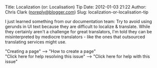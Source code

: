 Title: Localization (or: Localisation) Tip
Date: 2012-01-03 21:22
Author: Chris Clark (noreply@blogger.com)
Slug: localization-or-localisation-tip

I just learned something from our documentation team: Try to avoid using
gerunds in UI text because they are difficult to localize & translate.
While they certainly aren't a challenge for great translators, I'm told
they can be misinterpreted by mediocre translators - like the ones that
outsourced translating services might use.  
  
"Creating a page" --&gt; "How to create a page"  
"Click here for help resolving this issue" --&gt; "Click here for help
with this issue"
